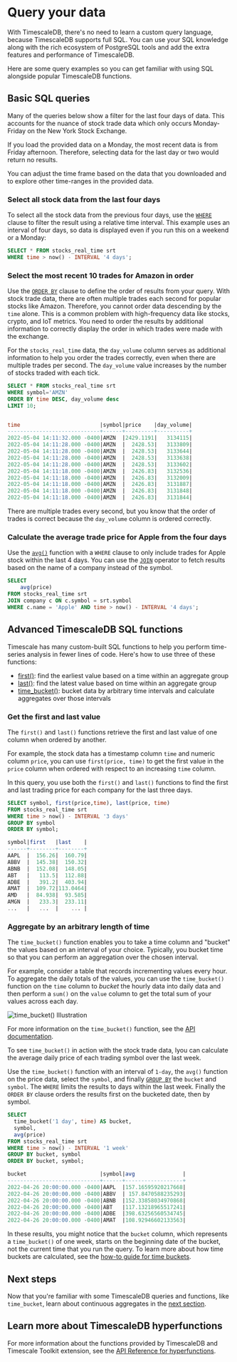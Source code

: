# Query your data
With TimescaleDB, there's no need to learn a custom query language, because
TimescaleDB supports full SQL. You can use your SQL knowledge along with the
rich ecosystem of PostgreSQL tools and add the extra features and performance of
TimescaleDB.

Here are some query examples so you can get familiar with using SQL alongside
popular TimescaleDB functions.

## Basic SQL queries
Many of the queries below show a filter for the last four days of data. This
accounts for the nuance of stock trade data which only occurs Monday-Friday on
the New York Stock Exchange.

If you load the provided data on a Monday, the most recent data is from Friday
afternoon. Therefore, selecting data for the last day or two would return no
results.

You can adjust the time frame based on the data that you downloaded and to
explore other time-ranges in the provided data.

### Select all stock data from the last four days
To select all the stock data from the previous four days, use the
[`WHERE`][clause-expressions]
clause to filter the result using a relative time interval. This example uses an
interval of four days, so data is displayed even if you run this on a weekend or
a Monday:

```sql
SELECT * FROM stocks_real_time srt
WHERE time > now() - INTERVAL '4 days';
```

### Select the most recent 10 trades for Amazon in order
Use the [`ORDER BY`][order-by] clause to define the order of results from your
query. With stock trade data, there are often multiple trades each second for
popular stocks like Amazon. Therefore, you cannot order data descending by the
`time` alone. This is a common problem with high-frequency data like stocks,
crypto, and IoT metrics. You need to order the results by additional information
to correctly display the order in which trades were made with the exchange.

For the `stocks_real_time` data, the `day_volume` column serves as additional
information to help you order the trades correctly, even when there are multiple
trades per second. The `day_volume` value increases by the number of stocks
traded with each tick.

```sql
SELECT * FROM stocks_real_time srt
WHERE symbol='AMZN'
ORDER BY time DESC, day_volume desc
LIMIT 10;


time                         |symbol|price    |day_volume|
-----------------------------+------+---------+----------+
2022-05-04 14:11:32.000 -0400|AMZN  |2429.1191|   3134115|
2022-05-04 14:11:28.000 -0400|AMZN  |  2428.53|   3133809|
2022-05-04 14:11:28.000 -0400|AMZN  |  2428.53|   3133644|
2022-05-04 14:11:28.000 -0400|AMZN  |  2428.53|   3133638|
2022-05-04 14:11:28.000 -0400|AMZN  |  2428.53|   3133602|
2022-05-04 14:11:18.000 -0400|AMZN  |  2426.83|   3132536|
2022-05-04 14:11:18.000 -0400|AMZN  |  2426.83|   3132009|
2022-05-04 14:11:18.000 -0400|AMZN  |  2426.83|   3131887|
2022-05-04 14:11:18.000 -0400|AMZN  |  2426.83|   3131848|
2022-05-04 14:11:18.000 -0400|AMZN  |  2426.83|   3131844|
```

There are multiple trades every second, but you know that the order of trades is
correct because the `day_volume` column is ordered correctly.

### Calculate the average trade price for Apple from the four days

   Use the [`avg()`][average] function with a `WHERE` clause
   to only include trades for Apple stock within the last 4 days.
   You can use the [`JOIN`][join] operator to fetch results based on the name of
   a company instead of the symbol.

   ```sql
   SELECT
       avg(price)
   FROM stocks_real_time srt
   JOIN company c ON c.symbol = srt.symbol
   WHERE c.name = 'Apple' AND time > now() - INTERVAL '4 days';
   ```

## Advanced TimescaleDB SQL functions
Timescale has many custom-built SQL functions to help you perform time-series
analysis in fewer lines of code. Here's how to use three of these functions:

* [first()][first]: find the earliest value based on a time within an aggregate group
* [last()][last]: find the latest value based on time within an aggregate group
* [time_bucket()][time-bucket]: bucket data by arbitrary time intervals and calculate aggregates over those intervals

### Get the first and last value

The `first()` and `last()` functions retrieve the first and last value of one
column when ordered by another.

For example, the stock data has a timestamp column `time` and numeric column
`price`, you can use `first(price, time)` to get the first value in the `price`
column when ordered with respect to an increasing `time` column.

In this query, you use both the `first()` and `last()` functions to find the
first and last trading price for each company for the last three days.

```sql
SELECT symbol, first(price,time), last(price, time)
FROM stocks_real_time srt
WHERE time > now() - INTERVAL '3 days'
GROUP BY symbol
ORDER BY symbol;

symbol|first   |last    |
------+--------+--------+
AAPL  |  156.26|  160.79|
ABBV  |  145.38|  150.32|
ABNB  |  152.08|  148.05|
ABT   |   113.5|  112.88|
ADBE  |   391.2|  403.94|
AMAT  |  109.72|113.0464|
AMD   |  84.938|  93.585|
AMGN  |   233.3|  233.11|
...   |   ...  |    ... |
```

### Aggregate by an arbitrary length of time
The `time_bucket()` function enables you to take a time column and "bucket" the
values based on an interval of your choice. Typically, you bucket time so that
you can perform an aggregation over the chosen interval.

For example, consider a table that records incrementing values every hour. To
aggregate the daily totals of the values, you can use the `time_bucket()`
function on the `time` column to _bucket_ the hourly data into daily data and
then perform a `sum()` on the `value` column to get the total sum of your values
across each day.

<img class="main-content__illustration"
src="https://s3.amazonaws.com/assets.timescale.com/docs/images/getting-started/time-bucket.jpg"
alt="time_bucket() Illustration"/>

For more information on the `time_bucket()` function, see the
[API documentation][time-bucket].

To see `time_bucket()` in action with the stock trade data, lyou can calculate
the average daily price of each trading symbol over the last week.

Use the `time_bucket()` function with an interval of `1-day`, the `avg()`
function on the price data, select the `symbol`, and finally [`GROUP BY`][clause-expressions]
the `bucket` and `symbol`. The `WHERE` limits the results to days within the
last week. Finally the `ORDER BY` clause orders the results first on the
bucketed date, then by symbol.

```sql
SELECT
  time_bucket('1 day', time) AS bucket,
  symbol,
  avg(price)
FROM stocks_real_time srt
WHERE time > now() - INTERVAL '1 week'
GROUP BY bucket, symbol
ORDER BY bucket, symbol;

bucket                       |symbol|avg               |
-----------------------------+------+------------------+
2022-04-26 20:00:00.000 -0400|AAPL  |157.16595920217668|
2022-04-26 20:00:00.000 -0400|ABBV  | 157.8470588235293|
2022-04-26 20:00:00.000 -0400|ABNB  |152.33858034970868|
2022-04-26 20:00:00.000 -0400|ABT   |117.13218965517241|
2022-04-26 20:00:00.000 -0400|ADBE  |398.63256560534745|
2022-04-26 20:00:00.000 -0400|AMAT  |108.92946602133563|
```

In these results, you might notice that the `bucket` column, which represents
a `time_bucket()` of one week, starts on the beginning date of the bucket, not
the current time that you run the query. To learn more about how time buckets
are calculated, see the [how-to guide for time buckets][time-bucket-how-to].

## Next steps
Now that you're familiar with some TimescaleDB queries and functions, like `time_bucket`, learn about
continuous aggregates in the [next section][create-cagg].

## Learn more about TimescaleDB hyperfunctions
For more information about the functions provided by TimescaleDB and Timescale Toolkit extension,
see the [API Reference for hyperfunctions](/api/:currentVersion:/hyperfunctions).

[average]: https://www.postgresql.org/docs/14/functions-aggregate.html
[filter]: https://www.postgresql.org/docs/14/sql-expressions.html#SYNTAX-AGGREGATES
[order-by]: https://www.postgresql.org/docs/current/queries-order.html
[select-keywords]: https://www.postgresql.org/docs/14/sql-select.html
[clause-expressions]: https://www.postgresql.org/docs/14/queries-table-expressions.html
[time-bucket]: /api/:currentVersion:/hyperfunctions/time_bucket
[time-bucket-how-to]: /how-to-guides/time-buckets/
[last]: /api/:currentVersion:/hyperfunctions/last
[first]: /api/:currentVersion:/hyperfunctions/first
[date-trunc]: https://www.postgresql.org/docs/current/functions-datetime.html
[create-cagg]: /getting-started/create-cagg/
[join]: https://www.postgresql.org/docs/current/tutorial-join.html
